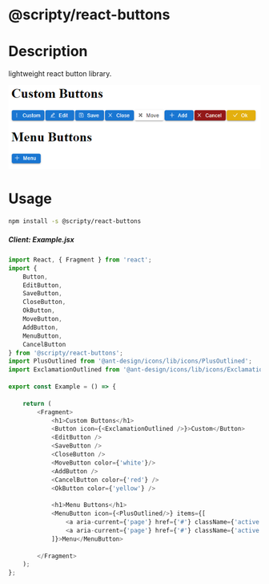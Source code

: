 # @scripty/react-buttons

# Description

lightweight react button library.

![alt text](https://raw.githubusercontent.com/scripty08/buttons/master/react-buttons.png "@scripty/react-buttons")

# Usage
```bash
npm install -s @scripty/react-buttons
```

##### Client: Example.jsx

```javascript
import React, { Fragment } from 'react';
import {
    Button,
    EditButton,
    SaveButton,
    CloseButton,
    OkButton,
    MoveButton,
    AddButton,
    MenuButton,
    CancelButton
} from '@scripty/react-buttons';
import PlusOutlined from '@ant-design/icons/lib/icons/PlusOutlined';
import ExclamationOutlined from '@ant-design/icons/lib/icons/ExclamationOutlined';

export const Example = () => {

    return (
        <Fragment>
            <h1>Custom Buttons</h1>
            <Button icon={<ExclamationOutlined />}>Custom</Button>
            <EditButton />
            <SaveButton />
            <CloseButton />
            <MoveButton color={'white'}/>
            <AddButton />
            <CancelButton color={'red'} />
            <OkButton color={'yellow'} />

            <h1>Menu Buttons</h1>
            <MenuButton icon={<PlusOutlined/>} items={[
                <a aria-current={'page'} href={'#'} className={'active'}>Article</a>,
                <a aria-current={'page'} href={'#'} className={'active'}>Article2</a>
            ]}>Menu</MenuButton>

        </Fragment>
    );
};
```
